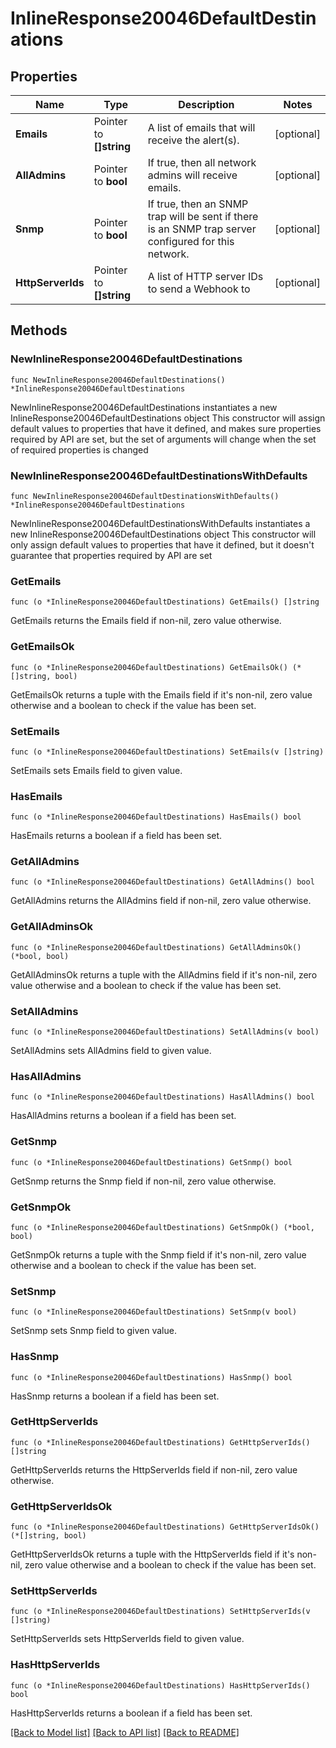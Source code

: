 # InlineResponse20046DefaultDestinations

## Properties

Name | Type | Description | Notes
------------ | ------------- | ------------- | -------------
**Emails** | Pointer to **[]string** | A list of emails that will receive the alert(s). | [optional] 
**AllAdmins** | Pointer to **bool** | If true, then all network admins will receive emails. | [optional] 
**Snmp** | Pointer to **bool** | If true, then an SNMP trap will be sent if there is an SNMP trap server configured for this network. | [optional] 
**HttpServerIds** | Pointer to **[]string** | A list of HTTP server IDs to send a Webhook to | [optional] 

## Methods

### NewInlineResponse20046DefaultDestinations

`func NewInlineResponse20046DefaultDestinations() *InlineResponse20046DefaultDestinations`

NewInlineResponse20046DefaultDestinations instantiates a new InlineResponse20046DefaultDestinations object
This constructor will assign default values to properties that have it defined,
and makes sure properties required by API are set, but the set of arguments
will change when the set of required properties is changed

### NewInlineResponse20046DefaultDestinationsWithDefaults

`func NewInlineResponse20046DefaultDestinationsWithDefaults() *InlineResponse20046DefaultDestinations`

NewInlineResponse20046DefaultDestinationsWithDefaults instantiates a new InlineResponse20046DefaultDestinations object
This constructor will only assign default values to properties that have it defined,
but it doesn't guarantee that properties required by API are set

### GetEmails

`func (o *InlineResponse20046DefaultDestinations) GetEmails() []string`

GetEmails returns the Emails field if non-nil, zero value otherwise.

### GetEmailsOk

`func (o *InlineResponse20046DefaultDestinations) GetEmailsOk() (*[]string, bool)`

GetEmailsOk returns a tuple with the Emails field if it's non-nil, zero value otherwise
and a boolean to check if the value has been set.

### SetEmails

`func (o *InlineResponse20046DefaultDestinations) SetEmails(v []string)`

SetEmails sets Emails field to given value.

### HasEmails

`func (o *InlineResponse20046DefaultDestinations) HasEmails() bool`

HasEmails returns a boolean if a field has been set.

### GetAllAdmins

`func (o *InlineResponse20046DefaultDestinations) GetAllAdmins() bool`

GetAllAdmins returns the AllAdmins field if non-nil, zero value otherwise.

### GetAllAdminsOk

`func (o *InlineResponse20046DefaultDestinations) GetAllAdminsOk() (*bool, bool)`

GetAllAdminsOk returns a tuple with the AllAdmins field if it's non-nil, zero value otherwise
and a boolean to check if the value has been set.

### SetAllAdmins

`func (o *InlineResponse20046DefaultDestinations) SetAllAdmins(v bool)`

SetAllAdmins sets AllAdmins field to given value.

### HasAllAdmins

`func (o *InlineResponse20046DefaultDestinations) HasAllAdmins() bool`

HasAllAdmins returns a boolean if a field has been set.

### GetSnmp

`func (o *InlineResponse20046DefaultDestinations) GetSnmp() bool`

GetSnmp returns the Snmp field if non-nil, zero value otherwise.

### GetSnmpOk

`func (o *InlineResponse20046DefaultDestinations) GetSnmpOk() (*bool, bool)`

GetSnmpOk returns a tuple with the Snmp field if it's non-nil, zero value otherwise
and a boolean to check if the value has been set.

### SetSnmp

`func (o *InlineResponse20046DefaultDestinations) SetSnmp(v bool)`

SetSnmp sets Snmp field to given value.

### HasSnmp

`func (o *InlineResponse20046DefaultDestinations) HasSnmp() bool`

HasSnmp returns a boolean if a field has been set.

### GetHttpServerIds

`func (o *InlineResponse20046DefaultDestinations) GetHttpServerIds() []string`

GetHttpServerIds returns the HttpServerIds field if non-nil, zero value otherwise.

### GetHttpServerIdsOk

`func (o *InlineResponse20046DefaultDestinations) GetHttpServerIdsOk() (*[]string, bool)`

GetHttpServerIdsOk returns a tuple with the HttpServerIds field if it's non-nil, zero value otherwise
and a boolean to check if the value has been set.

### SetHttpServerIds

`func (o *InlineResponse20046DefaultDestinations) SetHttpServerIds(v []string)`

SetHttpServerIds sets HttpServerIds field to given value.

### HasHttpServerIds

`func (o *InlineResponse20046DefaultDestinations) HasHttpServerIds() bool`

HasHttpServerIds returns a boolean if a field has been set.


[[Back to Model list]](../README.md#documentation-for-models) [[Back to API list]](../README.md#documentation-for-api-endpoints) [[Back to README]](../README.md)



